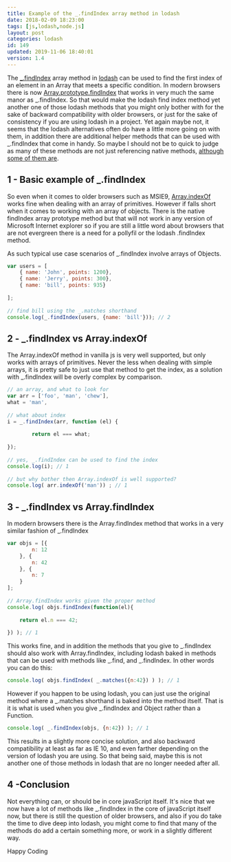 ```yaml
---
title: Example of the _.findIndex array method in lodash
date: 2018-02-09 18:23:00
tags: [js,lodash,node.js]
layout: post
categories: lodash
id: 149
updated: 2019-11-06 18:40:01
version: 1.4
---
```


The [\_.findIndex](https://lodash.com/docs/4.17.5#findIndex) array method in [lodash](https://lodash.com/) can be used to find the first index of an element in an Array that meets a specific condition. In modern browsers there is now [Array.prototype.findIndex](https://developer.mozilla.org/en-US/docs/Web/JavaScript/Reference/Global_Objects/Array/findIndex) that works in very much the same manor as \_.findIndex. So that would make the lodash find index method yet another one of those lodash methods that you might only bother with for the sake of backward compatibility with older browsers, or just for the sake of consistency if you are using lodash in a project. Yet again maybe not, it seems that the lodash alternatives often do have a little more going on with them, in addition there are additional helper methods that can be used with \_.findIndex that come in handy. So maybe I should not be to quick to judge as many of these methods are not just referencing native methods, [although some of them are](/2019/11/01/lodash_wrapper_methods/).

<!-- more -->

## 1 - Basic example of \_.findIndex

So even when it comes to older browsers such as MSIE9, [Array.indexOf](https://developer.mozilla.org/en-US/docs/Web/JavaScript/Reference/Global_Objects/Array/indexOf) works fine when dealing with an array of primitives. However if falls short when it comes to working with an array of objects. There is the native findIndex array prototype method but that will not work in any version of Microsoft Internet explorer so if you are still a little word about browsers that are not evergreen there is a need for a pollyfil or the lodash \.findIndex method.

As such typical use case scenarios of \_.findIndex involve arrays of Objects.

```js
var users = [
    { name: 'John', points: 1200},
    { name: 'Jerry', points: 300}, 
    { name: 'bill', points: 935}
 
];
 
// find bill using the _.matches shorthand
console.log(_.findIndex(users, {name: 'bill'})); // 2
```

## 2 - \_.findIndex vs Array.indexOf

The Array.indexOf method in vanilla js is very well supported, but only works with arrays of primitives. Never the less when dealing with simple arrays, it is pretty safe to just use that method to get the index, as a solution with _.findIndex will be overly complex by comparison.

```js
// an array, and what to look for
var arr = ['foo', 'man', 'chew'],
what = 'man',
 
// what about index
i = _.findIndex(arr, function (el) {
 
        return el === what;
 
});
 
// yes, _.findIndex can be used to find the index
console.log(i); // 1
 
// but why bother then Array.indexOf is well supported?
console.log( arr.indexOf('man')) ; // 1
```

## 3 - \_.findIndex vs Array.findIndex

In modern browsers there is the Array.findIndex method that works in a very similar fashion of \_.findIndex

```js
var objs = [{
        n: 12
    }, {
        n: 42
    }, {
        n: 7
    }
];
 
// Array.findIndex works given the proper method
console.log( objs.findIndex(function(el){
 
    return el.n === 42;
 
}) ); // 1
```

This works fine, and in addition the methods that you give to \_.findIndex should also work with Array.findIndex, including lodash baked in methods that can be used with methods like \_.find, and \_.findIndex. In other words you can do this:

```js
console.log( objs.findIndex( _.matches({n:42}) ) ); // 1
```

However if you happen to be using lodash, you can just use the original method where a \_.matches shorthand is baked into the method itself. That is it is what is used when you give \_.findIndex and Object rather than a Function.

```js
console.log( _.findIndex(objs, {n:42}) ); // 1
```

This results in a slightly more concise solution, and also backward compatibility at least as far as IE 10, and even farther depending on the version of lodash you are using. So that being said, maybe this is not another one of those methods in lodash that are no longer needed after all.

## 4 -Conclusion

Not everything can, or should be in core javaScript itself. It's nice that we now have a lot of methods like \_.findIndex in the core of javaScript itself now, but there is still the question of older browsers, and also if you do take the time to dive deep into lodash, you might come to find that many of the methods do add a certain something more, or work in a slightly different way.

Happy Coding